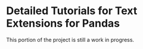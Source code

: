 # Detailed Tutorials for Text Extensions for Pandas

This portion of the project is still a work in progress.


